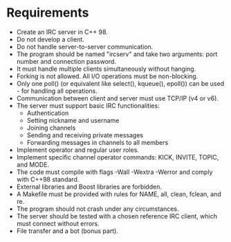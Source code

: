 # Requirements

- Create an IRC server in C++ 98.
- Do not develop a client.
- Do not handle server-to-server communication.
- The program should be named "ircserv" and take two arguments: port number and connection password.
- It must handle multiple clients simultaneously without hanging.
- Forking is not allowed. All I/O operations must be non-blocking.
- Only one poll() (or equivalent like select(), kqueue(), epoll()) can be used - for handling all operations.
- Communication between client and server must use TCP/IP (v4 or v6).
- The server must support basic IRC functionalities:
    - Authentication
    - Setting nickname and username
    - Joining channels
    - Sending and receiving private messages
    - Forwarding messages in channels to all members
- Implement operator and regular user roles.
- Implement specific channel operator commands: KICK, INVITE, TOPIC, and MODE.
- The code must compile with flags -Wall -Wextra -Werror and comply with C++98 standard.
- External libraries and Boost libraries are forbidden.
- A Makefile must be provided with rules for NAME, all, clean, fclean, and re.
- The program should not crash under any circumstances.
- The server should be tested with a chosen reference IRC client, which must connect without errors.
- File transfer and a bot (bonus part).